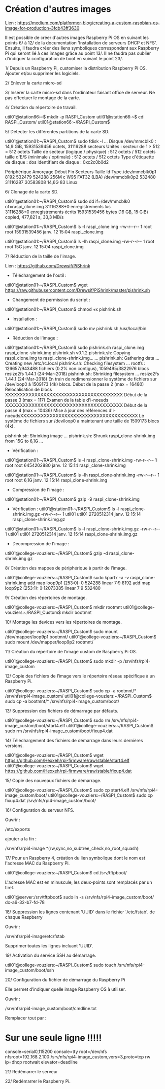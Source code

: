 Création d'autres images
========================

Lien :
https://medium.com/platformer-blog/creating-a-custom-raspbian-os-image-for-production-3fcb43ff3630


Il est possible de créer d'autres images Raspberry Pi OS en suivant les points 6/ à 12/ de la documentation 'Installation de serveurs DHCP et NFS'.
Ensuite, il faudra créer des liens symboliques correspondant aux Raspberry Pi qui seront lié à ces images grâce au point 13/.
Il ne faudra pas oublier d'indiquer la configuration de boot en suivant le point 23/.


1/ Depuis un Raspberry Pi, customiser la distribution Raspberry Pi OS.
Ajouter et/ou supprimer les logiciels.


2/ Enlever la carte micro-sd


3/ Insérer la carte micro-sd dans l'ordinateur faisant office de serveur.
Ne pas effectuer le montage de la carte.


4/ Création du répertoire de travail.

util01@station66:~$ mkdir -p RASPI_Custom
util01@station66:~$ cd RASPI_Custom/
util01@station66:~/RASPI_Custom$ 


5/ Détecter les différentes partitions de la carte SD.

util01@station01:~/RASPI_Custom$ sudo fdisk -l
...
Disque /dev/mmcblk0 : 14,9 GiB, 15931539456 octets, 31116288 secteurs
Unités : secteur de 1 × 512 = 512 octets
Taille de secteur (logique / physique) : 512 octets / 512 octets
taille d'E/S (minimale / optimale) : 512 octets / 512 octets
Type d'étiquette de disque : dos
Identifiant de disque : 0xc2c0b0d2

Périphérique   Amorçage  Début      Fin Secteurs Taille Id Type
/dev/mmcblk0p1            8192   532479   524288   256M  c W95 FAT32 (LBA)
/dev/mmcblk0p2          532480 31116287 30583808  14,6G 83 Linux


6/ Clonage de la carte SD.

util01@station01:~/RASPI_Custom$ sudo dd if=/dev/mmcblk0 of=raspi_clone.img
31116288+0 enregistrements lus
31116288+0 enregistrements écrits
15931539456 bytes (16 GB, 15 GiB) copied, 477,821 s, 33,3 MB/s

util01@station01:~/RASPI_Custom$ ls -l raspi_clone.img 
-rw-r--r-- 1 root root 15931539456 janv. 12 15:04 raspi_clone.img

util01@station01:~/RASPI_Custom$ ls -lh raspi_clone.img 
-rw-r--r-- 1 root root 15G janv. 12 15:04 raspi_clone.img


7/ Réduction de la taille de l'image.

Lien : 
https://github.com/Drewsif/PiShrink

- Téléchargement de l'outil :

util01@station01:~/RASPI_Custom$ wget  https://raw.githubusercontent.com/Drewsif/PiShrink/master/pishrink.sh


- Changement de permission du script :

util01@station01:~/RASPI_Custom$ chmod +x pishrink.sh


- Installation : 

util01@station01:~/RASPI_Custom$ sudo mv pishrink.sh /usr/local/bin


- Réduction de l'image : 

util01@station01:~/RASPI_Custom$ sudo pishrink.sh raspi_clone.img raspi_clone-shrink.img
pishrink.sh v0.1.2
pishrink.sh: Copying raspi_clone.img to raspi_clone-shrink.img... ...
pishrink.sh: Gathering data ...
Creating new /etc/rc.local
pishrink.sh: Checking filesystem ...
rootfs : 126657/943488 fichiers (0.2% non contigus), 1059495/3822976 blocs
resize2fs 1.44.1 (24-Mar-2018)
pishrink.sh: Shrinking filesystem ...
resize2fs 1.44.1 (24-Mar-2018)
En train de redimensionner le système de fichiers sur /dev/loop0 à 1509173 (4k) blocs.
Début de la passe 2 (max = 16480)
Relocalisation de blocs       XXXXXXXXXXXXXXXXXXXXXXXXXXXXXXXXXXXXXXXX
Début de la passe 3 (max = 117)
Examen de la table d'i-noeuds XXXXXXXXXXXXXXXXXXXXXXXXXXXXXXXXXXXXXXXX
Début de la passe 4 (max = 10436)
Mise à jour des références d'i-noeudsXXXXXXXXXXXXXXXXXXXXXXXXXXXXXXXXXXXXXXXX
Le système de fichiers sur /dev/loop0 a maintenant une taille de 1509173 blocs (4k).

pishrink.sh: Shrinking image ...
pishrink.sh: Shrunk raspi_clone-shrink.img from 15G to 6,1G ...


- Vérification :

util01@station01:~/RASPI_Custom$ ls -l raspi_clone-shrink.img 
-rw-r--r-- 1 root root 6454202880 janv. 12 15:14 raspi_clone-shrink.img

util01@station01:~/RASPI_Custom$ ls -lh raspi_clone-shrink.img 
-rw-r--r-- 1 root root 6,1G janv. 12 15:14 raspi_clone-shrink.img


- Compression de l'image :

util01@station01:~/RASPI_Custom$ gzip -9 raspi_clone-shrink.img 


- Vérification : 
util01@station01:~/RASPI_Custom$ ls -l raspi_clone-shrink.img.gz 
-rw-r--r-- 1 util01 util01 2720512314 janv. 12 15:14 raspi_clone-shrink.img.gz

util01@station01:~/RASPI_Custom$ ls -l raspi_clone-shrink.img.gz 
-rw-r--r-- 1 util01 util01 2720512314 janv. 12 15:14 raspi_clone-shrink.img.gz


- Décompression de l'image : 

util01@college-vouziers:~/RASPI_Custom$ gzip -d raspi_clone-shrink.img.gz 


8/ Création des mappes de périphérique à partir de l’image.

util01@college-vouziers:~/RASPI_Custom$ sudo kpartx -a -v raspi_clone-shrink.img
add map loop9p1 (253:0): 0 524288 linear 7:9 8192
add map loop9p2 (253:1): 0 12073385 linear 7:9 532480


9/ Création des répertoires de montage.

util01@college-vouziers:~/RASPI_Custom$ mkdir rootmnt
util01@college-vouziers:~/RASPI_Custom$ mkdir bootmnt


10/ Montage les devices vers les répertoires de montage.

util01@college-vouziers:~/RASPI_Custom$ sudo mount /dev/mapper/loop9p1 bootmnt/
util01@college-vouziers:~/RASPI_Custom$ sudo mount /dev/mapper/loop9p2 rootmnt/


11/ Création du répertoire de l'image custom de Raspberry Pi OS.

util01@college-vouziers:~/RASPI_Custom$ sudo mkdir -p /srv/nfs/rpi4-image_custom


12/ Copie des fichiers de l’image vers le répertoire réseau spécifique à un Raspberry Pi. 

util01@college-vouziers:~/RASPI_Custom$ sudo cp -a rootmnt/* /srv/nfs/rpi4-image_custom/
util01@college-vouziers:~/RASPI_Custom$ sudo cp -a bootmnt/* /srv/nfs/rpi4-image_custom/boot/


13/ Suppression des fichiers de démarrage par défauts.

util01@college-vouziers:~/RASPI_Custom$ sudo rm /srv/nfs/rpi4-image_custom/boot/start4.elf
util01@college-vouziers:~/RASPI_Custom$ sudo rm /srv/nfs/rpi4-image_custom/boot/fixup4.dat


14/ Téléchargement des fichiers de démarrage dans leurs dernières versions.

util01@college-vouziers:~/RASPI_Custom$ wget https://github.com/Hexxeh/rpi-firmware/raw/stable/start4.elf 
util01@college-vouziers:~/RASPI_Custom$ wget https://github.com/Hexxeh/rpi-firmware/raw/stable/fixup4.dat


15/ Copie des nouveaux fichiers de démarrage.

util01@college-vouziers:~/RASPI_Custom$ sudo cp start4.elf /srv/nfs/rpi4-image_custom/boot/
util01@college-vouziers:~/RASPI_Custom$ sudo cp fixup4.dat /srv/nfs/rpi4-image_custom/boot/


16/ Configuration du serveur NFS.

Ouvrir :

/etc/exports

ajouter a la fin :

/srv/nfs/rpi4-image *(rw,sync,no_subtree_check,no_root_squash)


17/ Pour un Raspberry 4, création du lien symbolique dont le nom est l'adresse MAC du Raspberry Pi.

util01@college-vouziers:~/RASPI_Custom$ cd /srv/tftpboot/

L'adresse MAC est en minuscule, les deux-points sont remplacés par un tiret.

util01@server:/srv/tftpboot$ sudo ln -s /srv/nfs/rpi4-image_custom/boot/ dc-a6-32-b7-fd-78


18/ Suppression les lignes contenant 'UUID' dans le fichier '/etc/fstab'. de chaque Raspberry

Ouvrir :

/srv/nfs/rpi4-image/etc/fstab 

Supprimer toutes les lignes incluant 'UUID'.


19/ Activation du service SSH au démarrage.

util01@college-vouziers:~/RASPI_Custom$ sudo touch /srv/nfs/rpi4-image_custom/boot/ssh


20/ Configuration du fichier de démarrage du Raspberry Pi

Elle permet d'indiquer quelle image Raspberry OS à utiliser.

Ouvrir : 

/srv/nfs/rpi4-image_custom/boot/cmdline.txt

Remplacer tout par :
# Sur une seule ligne !!!!!

console=serial0,115200 console=tty root=/dev/nfs nfsroot=192.168.2.100:/srv/nfs/rpi4-image_custom,vers=3,proto=tcp rw ip=dhcp rootwait elevator=deadline


21/ Redémarrer le serveur


22/ Redémarrer le Raspberry Pi.


